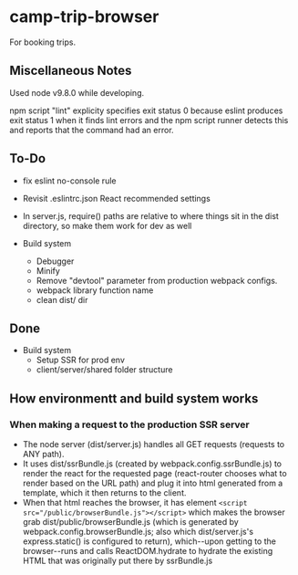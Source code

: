 # camp-trip-browser
For booking trips.

## Miscellaneous Notes

Used node v9.8.0 while developing.

npm script "lint" explicity specifies exit status 0 because eslint produces exit status 1 when it finds lint errors and the npm script runner detects this and reports that the command had an error.

## To-Do

- fix eslint no-console rule
- Revisit .eslintrc.json React recommended settings
- In server.js, require() paths are relative to where things sit in the dist directory, so make them work for dev as well

- Build system
  - Debugger
  - Minify
  - Remove "devtool" parameter from production webpack configs.
  - webpack library function name
  - clean dist/ dir

## Done

- Build system
  - Setup SSR for prod env
  - client/server/shared folder structure

## How environmentt and build system works

### When making a request to the production SSR server

- The node server (dist/server.js) handles all GET requests (requests to ANY path).
- It uses dist/ssrBundle.js (created by webpack.config.ssrBundle.js) to render the react for the requested page (react-router chooses what to render based on the URL path) and plug it into html generated from a template, which it then returns to the client.
- When that html reaches the browser, it has element `<script src="/public/browserBundle.js"></script>` which makes the browser grab dist/public/browserBundle.js (which is generated by webpack.config.browserBundle.js; also which dist/server.js's express.static() is configured to return), which--upon getting to the browser--runs and calls ReactDOM.hydrate to hydrate the existing HTML that was originally put there by ssrBundle.js
